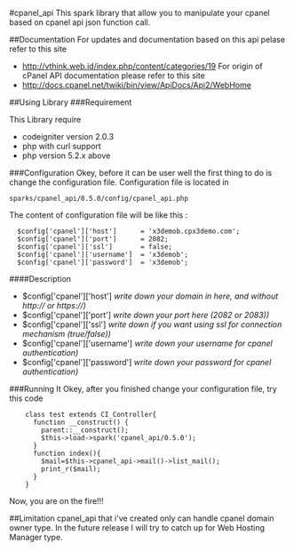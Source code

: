 #cpanel_api
This spark library that allow you to manipulate your cpanel based on cpanel api json function call.

##Documentation
For updates and documentation based on this api pelase refer to this site 
 * http://vthink.web.id/index.php/content/categories/19
For origin of cPanel API documentation please refer to this site
 * http://docs.cpanel.net/twiki/bin/view/ApiDocs/Api2/WebHome
 
##Using Library
###Requirement

This Library require

* codeigniter version 2.0.3
* php with curl support
* php version 5.2.x above

###Configuration
Okey, before it can be user well the first thing to do is change the configuration file.
Configuration file is located in 

  `sparks/cpanel_api/0.5.0/config/cpanel_api.php`

The content of configuration file will be like this :

      $config['cpanel']['host']      = 'x3demob.cpx3demo.com';
      $config['cpanel']['port']      = 2082;
      $config['cpanel']['ssl']       = false;
      $config['cpanel']['username']  = 'x3demob';
      $config['cpanel']['password']  = 'x3demob';
   
####Description
* $config['cpanel']['host']     *write down your domain in here, and without http:// or https://)*
* $config['cpanel']['port']     *write down your port here (2082 or 2083))*
* $config['cpanel']['ssl']      *write down if you want using ssl for connection mechanism (true/false))*
* $config['cpanel']['username'] *write down your username for cpanel authentication)*
* $config['cpanel']['password'] *write down your password for cpanel authentication)*

###Running It
Okey, after you finished change your configuration file, try this code

        class test extends CI_Controller{
          function __construct() {
            parent::__construct();
            $this->load->spark('cpanel_api/0.5.0');
          }
          function index(){
            $mail=$this->cpanel_api->mail()->list_mail();
            print_r($mail);
          }
        }


Now, you are on the fire!!!

##Limitation
cpanel_api that i've created only can handle cpanel domain owner type. In the future release I will try to catch up for Web Hosting Manager type.
